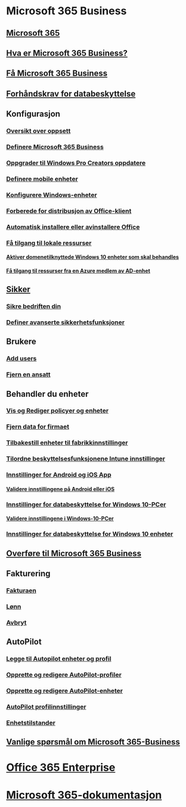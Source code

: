 # Microsoft 365 Business
## [Microsoft 365](index.md)
## [Hva er Microsoft 365 Business?](microsoft-365-business-overview.md)
## [Få Microsoft 365 Business](sign-up.md)
## [Forhåndskrav for databeskyttelse](pre-requisites-for-data-protection.md)
## Konfigurasjon
### [Oversikt over oppsett](set-up-overview.md)
### [Definere Microsoft 365 Business](set-up.md)
### [Oppgrader til Windows Pro Creators oppdatere](upgrade-to-windows-pro-creators-update.md)
### [Definere mobile enheter](set-up-mobile-devices.md)
### [Konfigurere Windows-enheter](set-up-windows-devices.md)
### [Forberede for distribusjon av Office-klient](prepare-for-office-client-deployment.md)
### [Automatisk installere eller avinstallere Office](auto-install-or-uninstall-office.md)
### [Få tilgang til lokale ressurser]()
#### [Aktiver domenetilknyttede Windows 10 enheter som skal behandles](manage-windows-devices.md)
#### [Få tilgang til ressurser fra en Azure medlem av AD-enhet](access-resources.md)
## [Sikker](security-features.md)
### [Sikre bedriften din](/Office365/Admin/security-and-compliance/secure-your-business-data?toc=/microsoft-365/business/toc.json&bc=/microsoft-365/business/breadcrumb/toc.json)
### [Definer avanserte sikkerhetsfunksjoner](set-up-advanced-security.md)
## Brukere
### [Add users](add-users-m365b.md)
### [Fjern en ansatt](/Office365/Admin/add-users/remove-former-employee?toc=/microsoft-365/business/toc.json&bc=/microsoft-365/business/breadcrumb/toc.json)
## Behandler du enheter
### [Vis og Rediger policyer og enheter](view-policies-and-devices.md)
### [Fjern data for firmaet](remove-company-data.md)
### [Tilbakestill enheter til fabrikkinnstillinger](reset-devices-to-factory-settings.md)
### [Tilordne beskyttelsesfunksjonene Intune innstillinger](map-protection-features-to-intune-settings.md)
### [Innstillinger for Android og iOS App](app-protection-settings-for-android-and-ios.md)
#### [Validere innstillingene på Android eller iOS](validate-settings-on-android-or-ios.md)
### [Innstillinger for databeskyttelse for Windows 10-PCer](protection-settings-for-windows-10-pcs.md)
#### [Validere innstillingene i Windows-10-PCer](validate-settings-on-windows-10-pcs.md)
### [Innstillinger for databeskyttelse for Windows 10 enheter](protection-settings-for-windows-10-devices.md)
## [Overføre til Microsoft 365 Business](migrate-to-microsoft-365-business.md)
## Fakturering
### [Fakturaen](/Office365/Admin/subscriptions-and-billing/view-your-bill-or-invoice?toc=/microsoft-365/business/toc.json&bc=/microsoft-365/business/breadcrumb/toc.json)
### [Lønn](/Office365/Admin/subscriptions-and-billing/pay-for-your-subscription?toc=/microsoft-365/business/toc.json&bc=/microsoft-365/business/breadcrumb/toc.json)
### [Avbryt](/Office365/Admin/subscriptions-and-billing/cancel-your-subscription?toc=/microsoft-365/business/toc.json&bc=/microsoft-365/business/breadcrumb/toc.json)
## AutoPilot
### [Legge til Autopilot enheter og profil](add-autopilot-devices-and-profile.md)
### [Opprette og redigere AutoPilot-profiler](create-and-edit-autopilot-profiles.md)
### [Opprette og redigere AutoPilot-enheter](create-and-edit-autopilot-devices.md)
### [AutoPilot profilinnstillinger](autopilot-profile-settings.md)
### [Enhetstilstander](device-states.md)
## [Vanlige spørsmål om Microsoft 365-Business](support/microsoft-365-business-faqs.md)
# [Office 365 Enterprise](https://docs.microsoft.com/office365/enterprise)
# [Microsoft 365-dokumentasjon](https://docs.microsoft.com/microsoft-365)
